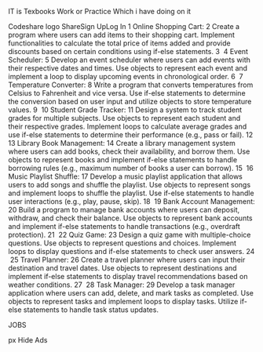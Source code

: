 IT is Texbooks Work or Practice Which i have doing on it





Codeshare logo
 ShareSign UpLog In
1
Online Shopping Cart:
2
Create a program where users can add items to their shopping cart. Implement functionalities to calculate the total price of items added and provide discounts based on certain conditions using if-else statements.
3
​
4
Event Scheduler:
5
Develop an event scheduler where users can add events with their respective dates and times. Use objects to represent each event and implement a loop to display upcoming events in chronological order.
6
​
7
Temperature Converter:
8
Write a program that converts temperatures from Celsius to Fahrenheit and vice versa. Use if-else statements to determine the conversion based on user input and utilize objects to store temperature values.
9
​
10
Student Grade Tracker:
11
Design a system to track student grades for multiple subjects. Use objects to represent each student and their respective grades. Implement loops to calculate average grades and use if-else statements to determine their performance (e.g., pass or fail).
12
​
13
Library Book Management:
14
Create a library management system where users can add books, check their availability, and borrow them. Use objects to represent books and implement if-else statements to handle borrowing rules (e.g., maximum number of books a user can borrow).
15
​
16
Music Playlist Shuffle:
17
Develop a music playlist application that allows users to add songs and shuffle the playlist. Use objects to represent songs and implement loops to shuffle the playlist. Use if-else statements to handle user interactions (e.g., play, pause, skip).
18
​
19
Bank Account Management:
20
Build a program to manage bank accounts where users can deposit, withdraw, and check their balance. Use objects to represent bank accounts and implement if-else statements to handle transactions (e.g., overdraft protection).
21
​
22
Quiz Game:
23
Design a quiz game with multiple-choice questions. Use objects to represent questions and choices. Implement loops to display questions and if-else statements to check user answers.
24
​
25
Travel Planner:
26
Create a travel planner where users can input their destination and travel dates. Use objects to represent destinations and implement if-else statements to display travel recommendations based on weather conditions.
27
​
28
Task Manager:
29
Develop a task manager application where users can add, delete, and mark tasks as completed. Use objects to represent tasks and implement loops to display tasks. Utilize if-else statements to handle task status updates.


JOBS



px
Hide Ads
